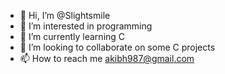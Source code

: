 - 👋 Hi, I’m @Slightsmile
- 👀 I’m interested in programming
- 🌱 I’m currently learning C
- 💞️ I’m looking to collaborate on some C projects
- 📫 How to reach me akibh987@gmail.com

<!---
Slightsmile/Slightsmile is a ✨ special ✨ repository because its `README.md` (this file) appears on your GitHub profile.
You can click the Preview link to take a look at your changes.
--->

